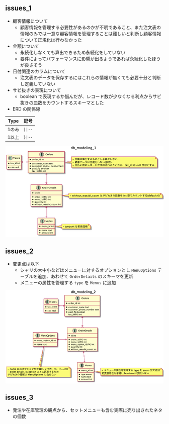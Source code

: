 ## issues_1
- 顧客情報について
  - 顧客情報を管理する必要性があるのかが不明であること、また注文表の情報のみでは一意な顧客情報を管理することは難しいと判断し顧客情報について正規化は行わなかった
- 金額について
  - 永続化しなくても算出できるため永続化をしていない
  - 要件によってパフォーマンスに影響が出るようであれば永続化したほうが良さそう
- 日付関連のカラムについて
  - 注文表のデータを保存するにはこれらの情報が無くても必要十分と判断し定義していない
- サビ抜きの表現について
  - boolean で表現するか悩んだが、レコード数が少なくなる利点からサビ抜きの皿数をカウントするスキーマとした 
- ERD の関係線

| Type |  記号  |
| ---- |  ---- |
| 1のみ | `\|\|--` |
| 1以上 | `}\|--` |

![ERD](issues_1/db_modeling_1.png)
## issues_2
- 変更点は以下
  - シャリの大中小などはメニューに対するオプションとし `MenuOptions` テーブルを追加、あわせて `OrderDetails` のスキーマを更新
  - メニューの属性を管理する `type` を `Menus` に追加

![ERD](issues_2/db_modeling_2.png)
## issues_3
- 発注や在庫管理の観点から、セットメニューも含む実際に売り出されたネタの個数